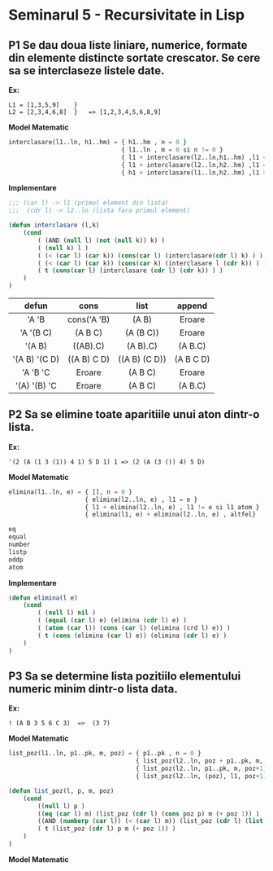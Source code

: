 # **Seminarul 5** - Recursivitate in Lisp

## **P1** Se dau doua liste liniare, numerice, formate din elemente distincte sortate crescator. Se cere sa se interclaseze listele date.
**Ex:** <br>
```
L1 = [1,3,5,9]    }
L2 = [2,3,4,6,8]  }   => [1,2,3,4,5,6,8,9]
```

**Model Matematic**
```python
interclasare(l1..ln, h1..hm) = { h1..hm , n = 0 } 
                               { l1..ln , m = 0 si n != 0 } 
                               { l1 + interclasare(l2..ln,h1..hm) ,l1 < h1 si n != 0 si m != 0 }
                               { l1 + interclasare(l2..ln,h2..hm) ,l1 == h1 si n != 0 si m != 0 }
                               { h1 + interclasare(l1..ln,h2..hm) ,l1 > h1 si n != 0 si m != 0 }
```
**Implementare**
```lisp
;;; (car l) -> l1 (primul element din lista)
;;;  (cdr l) -> l2..ln (lista fara primul element)

(defun interclasare (l,k)
    (cond
        ( (AND (null l) (not (null k)) k) )
        ( (null k) l )
        ( (< (car l) (car k)) (cons(car l) (interclasare(cdr l) k) ) )
        ( (< (car l) (car k)) (cons(car k) (interclasare l (cdr k)) ) )
        ( t (cons(car l) (interclasare (cdr l) (cdr k)) ) )
    ) 
)
```

| defun          | cons         | list          | append    |
|:--------------:|:------------:|:-------------:|:---------:|
| 'A 'B          | cons('A 'B)  | (A B)         | Eroare    |
| 'A '(B C)      | (A B C)      | (A (B C))     | Eroare    |
| '(A B)         | ((AB).C)     | (A B).C)      | (A B.C)   |
| '(A B) '(C D)  | ((A B) C D)  | ((A B) (C D)) | (A B C D) |
| 'A 'B 'C       | Eroare       | (A B C)       | Eroare    |
| '(A) '(B) 'C   | Eroare       | (A B C)       | (A B.C)   |

## **P2** Sa se elimine toate aparitiile unui aton dintr-o lista.

**Ex:** <br>
```
'(2 (A (1 3 (1)) 4 1) 5 D 1) 1 => (2 (A (3 ()) 4) 5 D)
```

**Model Matematic**
```python
elimina(l1..ln, e) = { [], n = 0 }
                     { elimina(l2..ln, e) , l1 = e }
                     { l1 + elimina(l2..ln, e) , l1 != e si l1 atom }
                     { elimina(l1, e) + elimina(l2..ln, e) , altfel}

eq 
equal
number
listp
oddp
atom
``` 

**Implementare**
```lisp
(defun elimina(l e)
    (cond 
        ( (null l) nil )
        ( (equal (car l) e) (elimina (cdr l) e) )
        ( (atom (car l)) (cons (car l) (elimina (crd l) e)) )
        ( t (cons (elimina (car l) e)) (elimina (cdr l) e) )
    )
)
```

## **P3** Sa se determine lista pozitiilo elementului numeric minim dintr-o lista data.

**Ex:** <br>
```
! (A B 3 5 6 C 3)  =>  (3 7)
```

**Model Matematic**
```python
list_poz(l1..ln, p1..pk, m, poz) = { p1..pk , n = 0 }
                                   { list_poz(l2..ln, poz + p1..pk, m, poz+1) , l1 = m si n > 0 }
                                   { list_poz(l2..ln, p1..pk, m, poz+1) , l1 > m si n > 0 si (l1 e numar sau l1 atom) }
                                   { list_poz(l2..ln, (poz), l1, poz+1) , n > 0 si l1 numar si l1 < m}
```

```lisp
(defun list_poz(l, p, m, poz)
    (cond
        ((null l) p )
        ((eq (car l) m) (list_poz (cdr l) (cons poz p) m (+ poz 1)) )
        ((AND (numberp (car l)) (< (car l) m)) (list_poz (cdr l) (list poz) (car l) (+ poz 1)) )
        ( t (list_poz (cdr l) p m (+ poz 1)) )
    )
)
```

**Model Matematic**
```python
```
